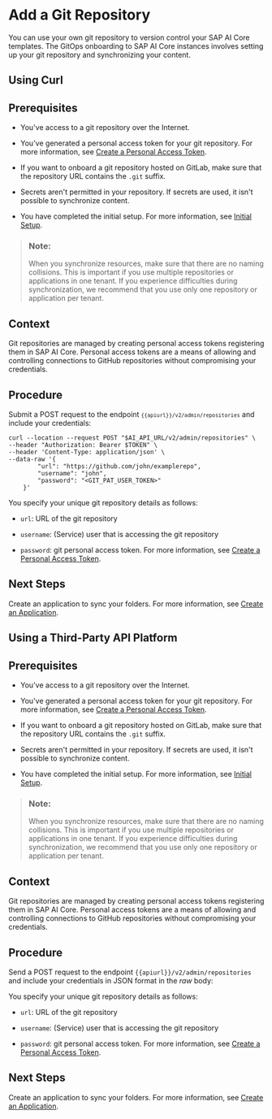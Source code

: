 <!-- loiob6681769f191490f8832d3fbb6794e89 -->

# Add a Git Repository

You can use your own git repository to version control your SAP AI Core templates. The GitOps onboarding to SAP AI Core instances involves setting up your git repository and synchronizing your content.

<a name="task_i3h_n13_tcc"/>

<!-- task\_i3h\_n13\_tcc -->

## Using Curl



<a name="task_i3h_n13_tcc__prereq_lq4_g1p_kxkkbk"/>

## Prerequisites

-   You've access to a git repository over the Internet.
-   You've generated a personal access token for your git repository. For more information, see [Create a Personal Access Token](https://docs.github.com/en/authentication/keeping-your-account-and-data-secure/creating-a-personal-access-token).
-   If you want to onboard a git repository hosted on GitLab, make sure that the repository URL contains the `.git` suffix.
-   Secrets aren't permitted in your repository. If secrets are used, it isn't possible to synchronize content.

-   You have completed the initial setup. For more information, see [Initial Setup](initial-setup-38c4599.md).


> ### Note:  
> When you synchronize resources, make sure that there are no naming collisions. This is important if you use multiple repositories or applications in one tenant. If you experience difficulties during synchronization, we recommend that you use only one repository or application per tenant.



<a name="task_i3h_n13_tcc__context_s5h_dbp_kkkxbk"/>

## Context

Git repositories are managed by creating personal access tokens registering them in SAP AI Core. Personal access tokens are a means of allowing and controlling connections to GitHub repositories without compromising your credentials.



<a name="task_i3h_n13_tcc__steps_ryt_dy1_wcc"/>

## Procedure

Submit a POST request to the endpoint <code><code>{{apiurl}}/v2/admin/repositories</code></code> and include your credentials:

```
curl --location --request POST "$AI_API_URL/v2/admin/repositories" \
--header "Authorization: Bearer $TOKEN" \
--header 'Content-Type: application/json' \
--data-raw '{
        "url": "https://github.com/john/examplerepo",
        "username": "john",
        "password": "<GIT_PAT_USER_TOKEN>"
    }'

```

You specify your unique git repository details as follows:

-   `url`: URL of the git repository

-   `username`: \(Service\) user that is accessing the git repository

-   `password`: git personal access token. For more information, see [Create a Personal Access Token](https://docs.github.com/en/authentication/keeping-your-account-and-data-secure/creating-a-personal-access-token).




<a name="task_i3h_n13_tcc__postreq_cdx_fz1_wcc"/>

## Next Steps

Create an application to sync your folders. For more information, see [Create an Application](create-an-application-80dbecf.md).

<a name="task_cxf_n13_tcc"/>

<!-- task\_cxf\_n13\_tcc -->

## Using a Third-Party API Platform



<a name="task_cxf_n13_tcc__prereq_lq4_g1p_kxkb"/>

## Prerequisites

-   You've access to a git repository over the Internet.
-   You've generated a personal access token for your git repository. For more information, see [Create a Personal Access Token](https://docs.github.com/en/authentication/keeping-your-account-and-data-secure/creating-a-personal-access-token).
-   If you want to onboard a git repository hosted on GitLab, make sure that the repository URL contains the `.git` suffix.
-   Secrets aren't permitted in your repository. If secrets are used, it isn't possible to synchronize content.

-   You have completed the initial setup. For more information, see [Initial Setup](initial-setup-38c4599.md).


> ### Note:  
> When you synchronize resources, make sure that there are no naming collisions. This is important if you use multiple repositories or applications in one tenant. If you experience difficulties during synchronization, we recommend that you use only one repository or application per tenant.



<a name="task_cxf_n13_tcc__context_s5h_dbp_kkxktbk"/>

## Context

Git repositories are managed by creating personal access tokens registering them in SAP AI Core. Personal access tokens are a means of allowing and controlling connections to GitHub repositories without compromising your credentials.



<a name="task_cxf_n13_tcc__steps_cyl_cy1_wcc"/>

## Procedure

Send a POST request to the endpoint `{{apiurl}}/v2/admin/repositories` and include your credentials in JSON format in the *raw* body:

You specify your unique git repository details as follows:

-   `url`: URL of the git repository

-   `username`: \(Service\) user that is accessing the git repository

-   `password`: git personal access token. For more information, see [Create a Personal Access Token](https://docs.github.com/en/authentication/keeping-your-account-and-data-secure/creating-a-personal-access-token).




<a name="task_cxf_n13_tcc__postreq_odh_gz1_wcc"/>

## Next Steps

Create an application to sync your folders. For more information, see [Create an Application](create-an-application-80dbecf.md).

